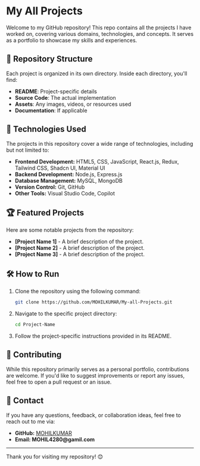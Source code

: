 # My All Projects

Welcome to my GitHub repository! This repo contains all the projects I have worked on, covering various domains, technologies, and concepts. It serves as a portfolio to showcase my skills and experiences.

## 📁 Repository Structure

Each project is organized in its own directory. Inside each directory, you'll find:

- **README**: Project-specific details
- **Source Code**: The actual implementation
- **Assets**: Any images, videos, or resources used
- **Documentation**: If applicable

## 🚀 Technologies Used

The projects in this repository cover a wide range of technologies, including but not limited to:

- **Frontend Development:** HTML5, CSS, JavaScript, React.js, Redux, Tailwind CSS, Shadcn UI, Material UI
- **Backend Development:** Node.js, Express.js
- **Database Management:** MySQL, MongoDB
- **Version Control:** Git, GitHub
- **Other Tools:** Visual Studio Code, Copilot

## 🏆 Featured Projects

Here are some notable projects from the repository:

- **[Project Name 1]** - A brief description of the project.
- **[Project Name 2]** - A brief description of the project.
- **[Project Name 3]** - A brief description of the project.

## 🛠️ How to Run

1. Clone the repository using the following command:
   ```bash
   git clone https://github.com/MOHILKUMAR/My-all-Projects.git
   ```
2. Navigate to the specific project directory:
   ```bash
   cd Project-Name
   ```
3. Follow the project-specific instructions provided in its README.

## 🤝 Contributing

While this repository primarily serves as a personal portfolio, contributions are welcome. If you'd like to suggest improvements or report any issues, feel free to open a pull request or an issue.

## 📧 Contact

If you have any questions, feedback, or collaboration ideas, feel free to reach out to me via:

- **GitHub:** [MOHILKUMAR](https://github.com/MOHILKUMAR)
- **Email: MOHIL4280\@gamil.com**

---

Thank you for visiting my repository! 😊

